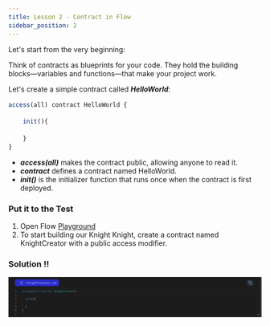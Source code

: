 ```yaml
---
title: Lesson 2 - Contract in Flow
sidebar_position: 2
---
```


Let's start from the very beginning:

Think of contracts as blueprints for your code. They hold the building blocks—variables and functions—that make your project work.

Let's create a simple contract called **_HelloWorld_**:

```jsx
access(all) contract HelloWorld {

	init(){

	}
}
```

- **_access(all)_** makes the contract public, allowing anyone to read it.
- **_contract_** defines a contract named HelloWorld.
- **_init()_** is the initializer function that runs once when the contract is first deployed.

### Put it to the Test

1. Open Flow [Playground](https://play.flow.com/)
2. To start building our Knight Knight, create a contract named KnightCreator with a public access modifier.

### Solution !!

![Alt text](image.png)
